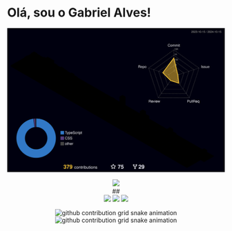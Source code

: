 # Olá, sou o Gabriel Alves!

<div align="center" >
  
![Status](./profile-3d-contrib/profile-night-rainbow.svg)

</div>

  <div align="center" >
<a href="https://skillicons.dev"   >
  <img src="https://skillicons.dev/icons?i=git,vscode,javascript,typescript,css,html,react,next,tailwind,sass,nodejs,express,nest,vue,docker,figma,github,jest,materialui,linux,postman,styledcomponents,vercel,vite,bootstrap,mongodb,postgres,discord,linkedin,instagram" />
</a>
  <br />
##
 
<div> 
  <a href = "mailto:gabrielm.alvesdev@gmail.com"><img src="https://img.shields.io/badge/-Gmail-%23333?style=for-the-badge&logo=gmail&logoColor=white" target="_blank"></a>
  <a href="https://www.linkedin.com/in/gabriel-alves-787208250/" target="_blank"><img src="https://img.shields.io/badge/-LinkedIn-%230077B5?style=for-the-badge&logo=linkedin&logoColor=white" target="_blank"></a> 
  <a href="https://www.instagram.com/alves_gb021/" target="_blank"><img src="https://img.shields.io/badge/-Instagram-%23E4405F?style=for-the-badge&logo=instagram&logoColor=white" target="_blank"></a>
</div>

![github contribution grid snake animation](https://raw.githubusercontent.com/Gabriel-Alves-dev/Gabriel-Alves-dev/output/github-contribution-grid-snake-dark.svg#gh-dark-mode-only)![github contribution grid snake animation](https://raw.githubusercontent.com/Gabriel-Alves-dev/Gabriel-Alves-dev/output/github-contribution-grid-snake.svg#gh-light-mode-only)

